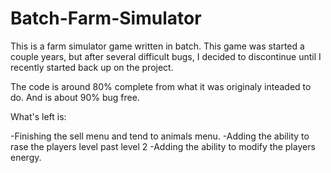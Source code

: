 # Batch-Farm-Simulator

This is a farm simulator game written in batch. This game was started a couple years, but after several difficult bugs, I decided to discontinue until I recently started back up on the project.

The code is around 80% complete from what it was originaly inteaded to do. And is about 90% bug free.

What's left is:

-Finishing the sell menu and tend to animals menu.
-Adding the ability to rase the players level past level 2
-Adding the ability to modify the players energy.


